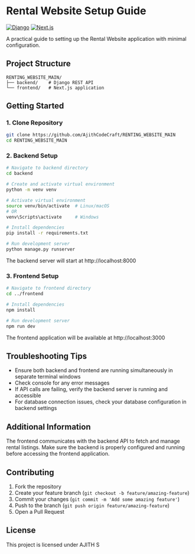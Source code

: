 # Rental Website Setup Guide

[![Django](https://img.shields.io/badge/Django-REST-green.svg)](https://www.django-rest-framework.org/)
[![Next.js](https://img.shields.io/badge/Next.js-13+-black.svg)](https://nextjs.org/)

A practical guide to setting up the Rental Website application with minimal configuration.

## Project Structure
```
RENTING_WEBSITE_MAIN/
├── backend/    # Django REST API
└── frontend/   # Next.js application
```

## Getting Started

### 1. Clone Repository
```bash
git clone https://github.com/AjithCodeCraft/RENTING_WEBSITE_MAIN
cd RENTING_WEBSITE_MAIN
```

### 2. Backend Setup
```bash
# Navigate to backend directory
cd backend

# Create and activate virtual environment
python -m venv venv

# Activate virtual environment
source venv/bin/activate  # Linux/macOS
# OR
venv\Scripts\activate     # Windows

# Install dependencies
pip install -r requirements.txt

# Run development server
python manage.py runserver
```

The backend server will start at http://localhost:8000

### 3. Frontend Setup
```bash
# Navigate to frontend directory
cd ../frontend

# Install dependencies
npm install

# Run development server
npm run dev
```

The frontend application will be available at http://localhost:3000

## Troubleshooting Tips

- Ensure both backend and frontend are running simultaneously in separate terminal windows
- Check console for any error messages
- If API calls are failing, verify the backend server is running and accessible
- For database connection issues, check your database configuration in backend settings

## Additional Information

The frontend communicates with the backend API to fetch and manage rental listings. Make sure the backend is properly configured and running before accessing the frontend application.

## Contributing

1. Fork the repository
2. Create your feature branch (`git checkout -b feature/amazing-feature`)
3. Commit your changes (`git commit -m 'Add some amazing feature'`)
4. Push to the branch (`git push origin feature/amazing-feature`)
5. Open a Pull Request

## License

This project is licensed under AJITH S
